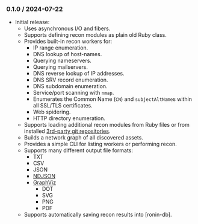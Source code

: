 ### 0.1.0 / 2024-07-22

* Initial release:
  * Uses asynchronous I/O and fibers.
  * Supports defining recon modules as plain old Ruby class.
  * Provides built-in recon workers for:
    * IP range enumeration.
    * DNS lookup of host-names.
    * Querying nameservers.
    * Querying mailservers.
    * DNS reverse lookup of IP addresses.
    * DNS SRV record enumeration.
    * DNS subdomain enumeration.
    * Service/port scanning with `nmap`.
    * Enumerates the Common Name (`CN`) and `subjectAltName`s within all SSL/TLS
      certificates.
    * Web spidering.
    * HTTP directory enumeration.
  * Supports loading additional recon modules from Ruby files or from installed
    [3rd-party git repositories][ronin-repos].
  * Builds a network graph of all discovered assets.
  * Provides a simple CLI for listing workers or performing recon.
  * Supports many different output file formats:
    * TXT
    * CSV
    * JSON
    * [NDJSON](http://ndjson.org/)
    * [GraphViz][graphviz]
      * DOT
      * SVG
      * PNG
      * PDF
  * Supports automatically saving recon results into [ronin-db].

[graphviz]: https://graphviz.org/
[ronin-repos]: https://github.com/ronin-rb/ronin-repos#readme
